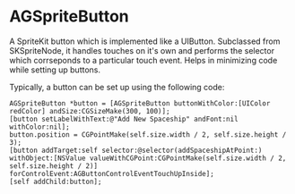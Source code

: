 <h1>AGSpriteButton</h1>

A SpriteKit button which is implemented like a UIButton. Subclassed from SKSpriteNode, it handles touches on it's own and performs the selector which corrseponds to a particular touch event. Helps in minimizing code while setting up buttons. 

Typically, a button can be set up using the following code:

    AGSpriteButton *button = [AGSpriteButton buttonWithColor:[UIColor redColor] andSize:CGSizeMake(300, 100)];
    [button setLabelWithText:@"Add New Spaceship" andFont:nil withColor:nil];
    button.position = CGPointMake(self.size.width / 2, self.size.height / 3);
    [button addTarget:self selector:@selector(addSpaceshipAtPoint:) withObject:[NSValue valueWithCGPoint:CGPointMake(self.size.width / 2, self.size.height / 2)] forControlEvent:AGButtonControlEventTouchUpInside];
    [self addChild:button];

